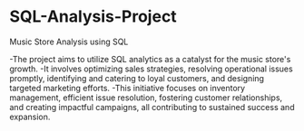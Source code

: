 # SQL-Analysis-Project
Music Store Analysis using SQL

-The project aims to utilize SQL analytics as a catalyst for the music store's growth.
-It involves optimizing sales strategies, resolving operational issues promptly, identifying and catering to loyal customers, and designing targeted marketing efforts.
-This initiative focuses on inventory management, efficient issue resolution, fostering customer relationships, and creating impactful campaigns, all contributing to sustained success and expansion.
